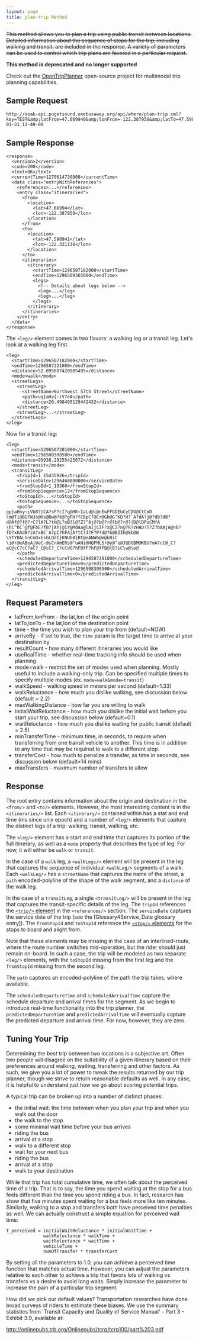 ```yaml
---
layout: page
title: plan-trip Method
---
```


~~This method allows you to plan a trip using public transit between locations.  Detailed information about the sequence of steps for the trip, including walking and transit, are included in the response.  A variety of parameters can be used to control which trip plans are favored in a particular request.~~

**This method is deprecated and no longer supported**

Check out the [OpenTripPlanner](http://www.opentripplanner.org/) open-source project for multimodal trip planning capabilities.

## Sample Request

~~~
http://soak-api.pugetsound.onebusaway.org/api/where/plan-trip.xml?key=TEST&amp;latFrom=47.669940&amp;lonFrom=-122.387958&amp;latTo=47.598941&amp;lonTo=-122.331138&amp;time=2011-01-31_12-48-00
~~~

## Sample Response

    <response>
      <version>2</version>
      <code>200</code>
      <text>OK</text>
      <currentTime>1270614730908</currentTime>
      <data class="entryWithReferences">
        <references>...</references>
        <entry class="itineraries">
          <from>
            <location>
              <lat>47.66994</lat>
              <lon>-122.387958</lon>
            </location>
          </from>
          <to>
            <location>
              <lat>47.598941</lat>
              <lon>-122.331138</lon>
            </location>
          </to>
          <itineraries>
            <itinerary>
              <startTime>1296507182000</startTime>
              <endTime>1296509365000</endTime>
              <legs>
                <!-- Details about legs below -->
                <leg>...</leg>
                <leg>...</leg>
              </legs>
            </itinerary>
          </itineraries>
        </entry>
      </data>
    </response>

The `<leg/>` element comes in two flavors: a walking leg or a transit leg.  Let's look at a walking leg first.

    <leg>
      <startTime>1296507182000</startTime>
      <endTime>1296507221000</endTime>
      <distance>52.095607420905495</distance>
      <mode>walk</mode>
      <streetLegs>
        <streetLeg>
          <streetName>Northwest 57th Street</streetName>
          <path>uq}aHv{~iV?eA</path>
          <distance>26.498495129442432</distance>
        </streetLeg>
        <streetLeg>...</streetLeg>
      </streetLegs>
    </leg>

Now for a transit leg:

    <leg>
      <startTime>1296507201000</startTime>
      <endTime>1296508308500</endTime>
      <distance>95938.29255425672</distance>
      <mode>transit</mode>
      <transitLeg>
        <tripId>1_15435926</tripId>
        <serviceDate>1296460800000</serviceDate>
        <fromStopId>1_19360</fromStopId>
        <fromStopSequence>12</fromStopSequence>
        <toStopId>...</toStopId>
        <toStopSequence>...</toStopSequence>
        <path>
    gp}aHny~iVbB?|CA?sF?cI?q@HK~IaLd@i@nEwFFGDEbCyCDG@CtCmD
    \m@Ti@BGFWJo@Hs@Bw@?k@?gFH?fCBpC?@Cr@Gb@G^KD?H?`A?dA?j@?dB?dB?
    d@Af@?f@?rC?lA?L?tH@L?nB?l@?Z?^Aj@?b@?r@?b@?r@?|D@lDPzCMfA
    \hC^hC`@f@FbE?fB?|AY|@Ir@MdAa@lAIjCIF?x@CZ?n@?R?zHAD?T?Z?bAAjA@nB?
    fD?xKAdB?zA?xBC`A?pC?hFA|A?tC?J?F?P?d@?b@EZIh@Sb@W
    \YTYBALSnCmDxEsGLQdI}KNUbB}Bt@eANWb@m@bBiC
    \i@r@eABeAj@aC~@sCnAmERs@^uANi@HQFMLSr@y@^e@JQDGBM@KBU?mA?cC@_C?
    aC@cC?cC?aC?_C@cC?_C?cCdG?hFBfF?hF@fFB@{B?iC\w@\o@
        </path>
        <scheduledDepartureTime>1296507201000</scheduledDepartureTime>
        <predictedDepartureTime>0</predictedDepartureTime>
        <scheduledArrivalTime>1296508308500</scheduledArrivalTime>
        <predictedArrivalTime>0</predictedArrivalTime>
      </transitLeg>
    </leg>

## Request Parameters

* latFrom,lonFrom - the lat,lon of the origin point
* latTo,lonTo - the lat,lon of the destination point
* time - the time you wish to plan your trip from (default=NOW)
* arriveBy - if set to true, the `time` param is the target time to arrive at your destination by
* resultCount - how many different itineraries you would like
* useRealTime - whether real-time tracking info should be used when planning
* mode=walk - restrict the set of modes used when planning.  Mostly useful to include a walking-only trip.  Can be specified multiple times to specify multiple modes (ex. `mode=walk&mode=transit`)
* walkSpeed - walking speed in meters per second (default=1.33)
* walkReluctance - how much you dislike walking, see discussion below (default = 2.2)
* maxWalkingDistance - how far you are willing to walk
* initialWaitReluctance - how much you dislike the initial wait before you start your trip, see discussion below (default=0.1)
* waitReluctance - how much you dislike waiting for public transit (default = 2.5)
* minTransferTime - minimum time, in seconds, to require when transferring from one transit vehicle to another.  This time is in addition to any time that may be required to walk to a different stop.
* transferCost - how much to penalize a transfer, as time in seconds, see discussion below (default=14 mins)
* maxTransfers - maximum number of transfers to allow

## Response

The root entry contains information about the origin and destination in the `<from/>` and `<to/>` elements.  However, the most interesting content is in the `<itineraries/>` list.  Each `<itinerary/>` contained within has a stat and end time (ms since unix epoch) and a number of `<leg/>` elements that capture the distinct legs of a trip: walking, transit, walking, etc.

The `<leg/>` element has a start and end time that captures its portion of the full itinerary, as well as a `mode` property that describes the type of leg.  For now, it will either be `walk` or `transit`.

In the case of a `walk` leg, a `<walkLegs/>` element will be present in the leg that captures the sequence of individual `<walkLeg/>` segments of a walk.  Each `<walkLeg/>` has a `streetName` that captures the name of the street, a `path` encoded-polyline of the shape of the walk segment, and a `distance` of the walk leg.

In the case of a `transitLeg`, a single `<transitLeg/>` will be present in the leg that captures the transit-specific details of the leg.  The `tripId` references the [`<trip/>` element](/api/where/elements/trip) in the `<references/>` section.  The `serviceDate` captures the service date of the trip (see the [Glossary#Service_Date glossary entry]).  The `fromStopId` and `toStopId` reference the [`<stop/>` elements](/api/where/elements/stop) for the stops to board and alight from.

Note that these elements may be missing in the case of an interlined-route, where the route number switches mid-operation, but the rider should just remain on-board.  In such a case, the trip will be modeled as two separate `<leg/>` elements, with the `toStopId` missing from the first leg and the `fromStopId` missing from the second leg.

The `path` captures an encoded-polyline of the path the trip takes, where available.

The `scheduledDepartureTime` and `scheduledArrivalTime` capture the schedule departure and arrival times for the segment.  As we begin to introduce real-time functionality into the trip planner, the `predictedDepartureTime` and `predictedArrivalTime` will eventually capture the predicted departure and arrival time.  For now, however, they are zero.

## Tuning Your Trip

Determining the *best* trip between two locations is a subjective art.  Often two people will disagree on the suitability of a given itinerary based on their preferences around walking, waiting, transferring and other factors.  As such, we give you a lot of power to tweak the results returned by our trip planner, though we strive to return reasonable defaults as well.  In any case, it is helpful to understand just how we go about scoring potential trips.

A typical trip can be broken up into a number of distinct phases:

* the initial wait: the time between when you plan your trip and when you walk out the door
* the walk to the stop
* some minimal wait time before your bus arrives
* riding the bus
* arrival at a stop
* walk to a different stop
* wait for your next bus
* riding the bus
* arrival at a stop
* walk to your destination

While that trip has total cumulative time, we often talk about the perceived time of a trip.  That is to say, the time you spend waiting at the stop for a bus feels different than the time you spend riding a bus.  In fact, research has show that five minutes spent waiting for a bus feels more like ten minutes.  Similarly, walking to a stop and transfers both have perceived time penalties as well.  We can actually construct a simple equation for perceived wait time:

    T_perceived = initialWaitReluctance * initialWaitTime +
                  walkReluctance * walkTime +
                  waitReluctance * waitTime +
                  vehicleTime +
                  numOfTransfer * transferCost

By setting all the parameters to 1.0, you can achieve a perceived time function that matches actual time.  However, you can adjust the parameters relative to each other to achieve a trip that favors lots of walking vs transfers vs a desire to avoid long waits.  Simply increase the parameter to increase the pain of a particular trip segment.

How did we pick our default values?  Transportation researches have done broad surveys of riders to estimate these biases.  We use the summary statistics from 'Transit Capacity and Quality of Service Manual' - Part 3 - Exhibit 3.9, available at:

http://onlinepubs.trb.org/Onlinepubs/tcrp/tcrp100/part%203.pdf
